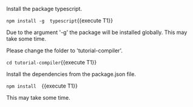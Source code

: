 




Install the package typescript.

`npm install -g  typescript`{{execute T1}}

Due to the argument '-g' the package will be installed globally.
This may take some time.



Please change the folder to &#39;tutorial-compiler&#39;.

`cd tutorial-compiler`{{execute T1}}


Install the dependencies from the package.json file.

`npm install  `{{execute T1}}


This may take some time.

